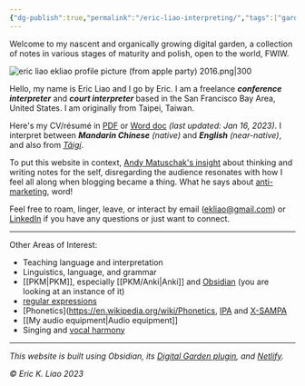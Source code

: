 ```yaml
---
{"dg-publish":true,"permalink":"/eric-liao-interpreting/","tags":["gardenEntry"],"created":"","updated":""}
---
```



Welcome to my nascent and organically growing digital garden, a collection of notes in various stages of maturity and polish, open to the world, FWIW.

![eric liao ekliao profile picture (from apple party) 2016.png|300](/img/user/_attachments/eric%20liao%20ekliao%20profile%20picture%20(from%20apple%20party)%202016.png)

Hello, my name is Eric Liao and I go by Eric. I am a freelance ***conference interpreter*** and ***court interpreter*** based in the San Francisco Bay Area, United States. I am originally from Taipei, Taiwan. 

Here's my CV/résumé in [PDF](https://drive.google.com/file/d/1x2w2NirxGCWH6FfUQIGFDNAa1wWMs3oS/view?usp=sharing) or [Word doc](https://docs.google.com/document/d/1PSfvw_oGpZYrjDhLmePZDfkx-2DQbcLdtMUTyIZMV40/edit?usp=sharing) *(last updated: Jan 16, 2023)*. I interpret between ***Mandarin Chinese*** *(native)* and ***English*** *(near-native)*, and also from *[Tâigí](https://en.wikipedia.org/wiki/Taiwanese_Hokkien)*.
 
To put this website in context, [Andy Matuschak's insight](https://notes.andymatuschak.org/About_these_notes?stackedNotes=z4SDCZQeRo4xFEQ8H4qrSqd68ucpgE6LU155C) about thinking and writing notes for the self, disregarding the audience resonates with how I feel all along when blogging became a thing. What he says about [anti-marketing](https://notes.andymatuschak.org/About_these_notes?stackedNotes=z21cgR9K3UcQ5a7yPsj2RUim3oM2TzdBByZu&stackedNotes=z4bK6LaSBRetDzuYkeCs3A8mJ8DufTbK4o6FS), word!

Feel free to roam, linger, leave, or interact by email (ekliao@gmail.com) or [LinkedIn](http://linkedin.com/in/ericliaointerpreter) if you have any questions or just want to connect.

---
Other Areas of Interest:

- Teaching language and interpretation
- Linguistics, language, and grammar
- [[PKM\|PKM]], especially [[PKM/Anki\|Anki]] and [Obsidian](https://obsidian.md/) (you are looking at an instance of it)
- [regular expressions](https://en.wikipedia.org/wiki/Regular_expression)
- [Phonetics](https://en.wikipedia.org/wiki/Phonetics, [IPA](https://en.wikipedia.org/wiki/International_Phonetic_Alphabet) and [X-SAMPA](https://en.wikipedia.org/wiki/X-SAMPA)
- [[My audio equipment\|Audio equipment]]
- Singing and [vocal harmony](https://en.wikipedia.org/wiki/Vocal_harmony)
---

*This website is built using Obsidian, its [Digital Garden plugin](https://github.com/oleeskild/obsidian-digital-garden), and [Netlify](https://www.netlify.com/).*

*© Eric K. Liao 2023*